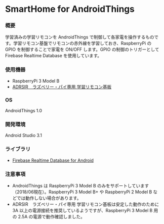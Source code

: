 # SmartHome for AndroidThings

### 概要
学習済みの学習リモコンを AndroidThings で制御して各家電を操作するものです。学習リモコン基盤でリモコンの赤外線を学習しておき、RaspberryPi の GPIO を制御することで家電を ON/OFF します。GPIO の制御のトリガーとして Firebase Realtime Database を使用しています。

### 使用機器
* RaspberryPi 3 Model B
* [ADRSIR　ラズベリー・パイ専用 学習リモコン基板](http://bit-trade-one.co.jp/product/module/adrsir/)

### OS
AndroidThings 1.0

### 開発環境
Android Studio 3.1

### ライブラリ
* [Firebase Realtime Database for Android](https://firebase.google.com/docs/database/android/start/?authuser=0)

### 注意事項
* AndroidThings は RaspberryPi 3 Model B のみをサポートしています（2018/06現在）。RaspberryPi 3 Model B+ や RaspberryPi 2 Model B などでは動作しない場合があります。
* ADRSIR　ラズベリー・パイ専用 学習リモコン基板は安定した動作のために 3A 以上の電源接続を推奨しているようですが、RaspberryPi 3 Model B 用の 2.5A の電源で動作確認しました。
